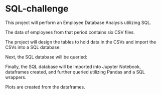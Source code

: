 # SQL-challenge
This project will perform an Employee Database Analysis utilizing SQL.

The data of employees from that period contains six CSV files.

The project will design the tables to hold data in the CSVs and import the CSVs into a SQL database:

Next, the SQL database will be queried:

Finally, the SQL database will be imported into Jupyter Notebook, dataframes created, and further queried utilizing Pandas and a SQL wrappers.

Plots are created from the dataframes.

